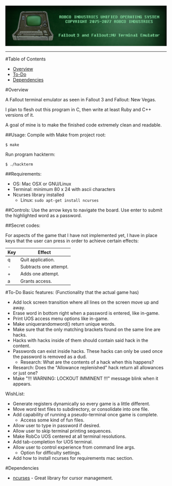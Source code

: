 ![RobCo Industries Unified Operating System Terminal](readme_assets/title.png)

---

#Table of Contents

- [Overview](#overview)
- [To-Do](#to-do)
- [Dependencies](#dependencies)

#<a name="overview"></a>Overview

A Fallout terminal emulator as seen in Fallout 3 and Fallout: New Vegas.

I plan to flesh out this program in C, then write at least Ruby and C++ versions of it.

A goal of mine is to make the finished code extremely clean and readable.

##Usage:
Compile with Make from project root:
```
$ make
```

Run program hackterm:
```
$ ./hackterm
```

##Requirements:
- OS: Mac OSX or GNU/Linux
- Terminal: minimum 80 x 24 with ascii characters
- Ncurses library installed
  * Linux: ```sudo apt-get install ncurses```

##Controls:
Use the arrow keys to navigate the board. Use enter to submit the highlighted word as a password.

##Secret codes:

For aspects of the game that I have not implemented yet, I have in place keys that the user can press in order to achieve certain effects:

| Key | Effect                                                  |
| --- | ------------------------------------------------------- |
|  q  | Quit application.                                       |
|  -  | Subtracts one attempt.                                  |
|  +  | Adds one attempt.                                       |
|  a  | Grants access.                                          |

#<a name="to-do"></a>To-Do
Basic features: (Functionality that the actual game has)
- Add lock screen transition where all lines on the screen move up and away.
- Erase word in bottom right when a password is entered, like in-game.
- Print UOS access menu options like in-game.
- Make uniquerandomword() return unique words.
- Make sure that the only matching brackets found on the same line are hacks.
- Hacks with hacks inside of them should contain said hack in the content.
- Passwords can exist inside hacks. These hacks can only be used once the password is removed as a dud.
  * Research: What are the contents of a hack when this happens?
- Research: Does the "Allowance replenished" hack return all allowances or just one?
- Make "!!! WARNING: LOCKOUT IMMINENT !!!" message blink when it appears.


WishList:
- Generate registers dynamically so every game is a little different.
- Move word text files to subdirectory, or consolidate into one file.
- Add capability of running a pseudo-terminal once game is complete.
  * Access some kind of fun files.
- Allow user to type in password if desired.
- Allow user to skip terminal printing sequences.
- Make RobCo UOS centered at all terminal resolutions.
- Add tab-completion for UOS terminal.
- Allow user to control experience from command line args.
  * Option for difficulty settings.
- Add how to install ncurses for requirements mac section.

#<a name="dependencies"></a>Dependencies

+ [ncurses](http://www.gnu.org/software/ncurses/) - Great library for cursor management.